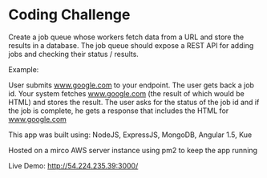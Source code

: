 # Coding Challenge

Create a job queue whose workers fetch data from a URL and store the results in a database.  The job queue should expose a REST API for adding jobs and checking their status / results.

Example:

User submits www.google.com to your endpoint.  The user gets back a job id. Your system fetches www.google.com (the result of which would be HTML) and stores the result.  The user asks for the status of the job id and if the job is complete, he gets a response that includes the HTML for www.google.com


This app was built using: NodeJS, ExpressJS, MongoDB, Angular 1.5, Kue

Hosted on a mirco AWS server instance using pm2 to keep the app running

Live Demo: http://54.224.235.39:3000/

